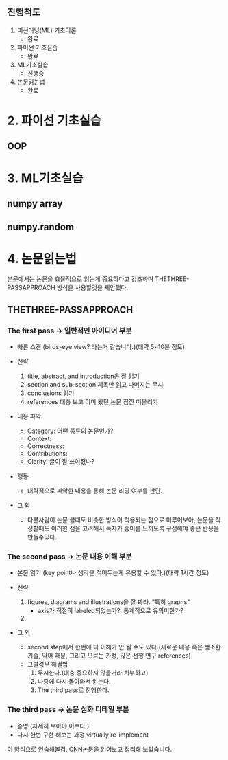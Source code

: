## 진행척도
1. 머신러닝(ML) 기초이론
    * 완료
2. 파이썬 기초실습
    * 완료
3. ML기초실습
    * 진행중
4. 논문읽는법
    * 완료


# 2. 파이선 기초실습

## OOP




# 3. ML기초실습

## numpy array


## numpy.random 





# 4. 논문읽는법

본문에서는 논문을 효율적으로 읽는게 중요하다고 강조하며 THETHREE-PASSAPPROACH 방식을 사용할것을 제안했다.



## THETHREE-PASSAPPROACH



### The first pass -> 일반적인 아이디어 부분

* 빠른 스캔 (birds-eye view? 라는거 같습니다.)(대략 5~10분 정도)

* 전략
    1. title, abstract, and introduction은 잘 읽기
    2. section and sub-section 제목만 읽고 나머지는 무시
    3. conclusions 읽기
    4. references 대충 보고 이미 봤던 논문 잠깐 떠올리기

* 내용 파악
    * Category: 어떤 종류의 논문인가?
    * Context:
    * Correctness:
    * Contributions: 
    * Clarity: 글이 잘 쓰여졌나?

* 행동
    * 대략적으로 파악한 내용을 통해 논문 리딩 여부를 판단.

* 그 외
    * 다른사람이 논문 볼때도 비슷한 방식이 적용되는 점으로 미루어보아, 논문을 작성할때도 이러한 점을 고려해서 독자가 흥미를 느끼도록 구성해야 좋은 반응을 만들수있다.



### The second pass -> 논문 내용 이해 부분

* 본문 읽기 (key point나 생각을 적어두는게 유용할 수 있다.)(대략 1시간 정도)

* 전략
    1. figures, diagrams and illustrations을 잘 봐라. "특히 graphs"
        * axis가 적절히 labeled되었는가?, 통계적으로 유의미한가?
    2. 

* 그 외
    * second step에서 한번에 다 이해가 안 될 수도 있다.(새로운 내용 혹은 생소한 기술, 약어 때문, 그리고 모르는 가정, 많은 선행 연구 references)
    * 그럴경우 해결법
        1. 무시한다.(대충 중요하지 않을거라 치부하고)
        2. 나중에 다시 돌아와서 읽는다.
        3. The third pass로 진행한다.





### The third pass -> 논문 심화 디테일 부분

* 증명 (자세히 보아야 이쁘다.)
* 다시 한번 구현 해보는 과정
virtually re-implement




이 방식으로 연습해볼겸, CNN논문을 읽어보고 정리해 보았습니다.